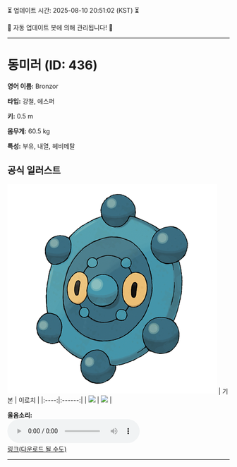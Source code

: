 
⏳ 업데이트 시간: 2025-08-10 20:51:02 (KST) ⏳

🤖 자동 업데이트 봇에 의해 관리됩니다! 🤖

---

# 동미러 (ID: 436)
**영어 이름:** Bronzor

**타입:** 강철, 에스퍼

**키:** 0.5 m

**몸무게:** 60.5 kg

**특성:** 부유, 내열, 헤비메탈

## 공식 일러스트
![](https://raw.githubusercontent.com/PokeAPI/sprites/master/sprites/pokemon/other/official-artwork/436.png)
| 기본 | 이로치 |
|:----:|:------:|
| <img src="http://play.pokemonshowdown.com/sprites/ani/bronzor.gif" width="200"> | <img src="http://play.pokemonshowdown.com/sprites/ani-shiny/bronzor.gif" width="200"> |

**울음소리:**<br><audio controls src="https://raw.githubusercontent.com/PokeAPI/cries/main/cries/pokemon/latest/436.ogg"></audio><br> [링크(다운로드 될 수도)](https://raw.githubusercontent.com/PokeAPI/cries/main/cries/pokemon/latest/436.ogg)


---
